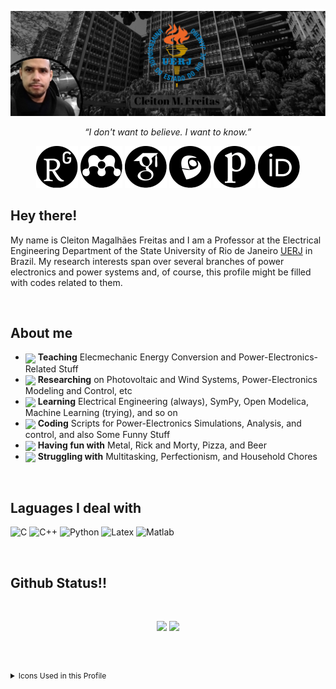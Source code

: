 
[![Header](https://github.com/cleitoncmf/cleitoncmf/blob/master/Images/banner5.png "Header")](http://www.eng.uerj.br/deptos/mostra_prof.php?id=338&print=1)




<p align="center">
  <i>“I don't want to believe. I want to know.”</i>

  <p align="center">
    <a href=https://www.researchgate.net/profile/Cleiton_Freitas alt="Research Gate"><img src=https://github.com/cleitoncmf/cleitoncmf/blob/master/Images/ResearchGate25x25.svg></a>
    <a href=https://www.mendeley.com/profiles/cleiton-freitas3/ alt="Mendeley"><img src=https://github.com/cleitoncmf/cleitoncmf/blob/master/Images/Mendeley25x25.svg></a>
    <a href=https://scholar.google.com.br/citations?user=Nq_YDvIAAAAJ&hl=pt-BR&oi=ao alt="Google Scholar"><img src=https://github.com/cleitoncmf/cleitoncmf/blob/master/Images/GoogleScholar25x25.svg></a>
    <a href=http://lattes.cnpq.br/8580465355265899 alt="Lattes"><img src=https://github.com/cleitoncmf/cleitoncmf/blob/master/Images/Lattes25x25.svg></a>
    <a href=https://publons.com/a/1561461/ alt="Publons"><img src=https://github.com/cleitoncmf/cleitoncmf/blob/master/Images/Publons25x25.svg></a>
    <a href=https://orcid.org/0000-0002-6300-0521 alt="Orcid"><img src=https://github.com/cleitoncmf/cleitoncmf/blob/master/Images/Orcid25x25.svg></a>
  </p>
</p>

<!--

[![ResearchGate][1.2]][1] [![Mendeley][2.2]][2] [![Scholar][3.2]][3] [![Lattes][4.2]][4] [![Publons][5.2]][5] [![Orcid][6.2]][6]
 

[1]: https://www.researchgate.net/profile/Cleiton_Freitas

[2]: https://www.mendeley.com/profiles/cleiton-freitas3/ 

[3]: https://scholar.google.com.br/citations?user=Nq_YDvIAAAAJ&hl=pt-BR&oi=ao

[4]: http://lattes.cnpq.br/8580465355265899

[5]: https://publons.com/a/1561461/

[6]: https://orcid.org/0000-0002-6300-0521

[1.2]: https://github.com/cleitoncmf/cleitoncmf/blob/master/Images/ResearchGate25x25.svg (Research Gate)

[2.2]: https://github.com/cleitoncmf/cleitoncmf/blob/master/Images/Mendeley25x25.svg (Mendeley)

[3.2]: https://github.com/cleitoncmf/cleitoncmf/blob/master/Images/GoogleScholar25x25.svg (Google Scholar)

[4.2]: https://github.com/cleitoncmf/cleitoncmf/blob/master/Images/Lattes25x25.svg  (Lattes) 

[5.2]: https://github.com/cleitoncmf/cleitoncmf/blob/master/Images/Publons25x25.svg  (Publons) 

[6.2]: https://github.com/cleitoncmf/cleitoncmf/blob/master/Images/Orcid25x25.svg (Orcid)


-->

<!-- ### Hi there 👋 -->



<h2> Hey there!</h2>

My name is Cleiton Magalhães Freitas and I am a Professor at the Electrical Engineering Department of the State University of Rio de Janeiro [UERJ](https://www.uerj.br/) in Brazil. My research interests span over several branches of power electronics and power systems and, of course, this profile might be filled with codes related to them. 


<br />


<h2> About me </h2>

* <img height="32em" align="center" src="https://img.icons8.com/carbon-copy/100/000000/classroom.png"/> **Teaching** Elecmechanic Energy Conversion and Power-Electronics-Related Stuff
* <img height="32em" align="center" src="https://img.icons8.com/ios-filled/50/000000/science-application.png"/> **Researching** on Photovoltaic and Wind Systems, Power-Electronics Modeling and Control, etc
* <img height="32em" align="center" src="https://img.icons8.com/ios-filled/50/000000/open-book.png"/> **Learning** Electrical Engineering (always), SymPy, Open Modelica, Machine Learning (trying), and so on
* <img height="32em" align="center" src="https://img.icons8.com/ios-filled/50/000000/code.png"/> **Coding** Scripts for Power-Electronics Simulations, Analysis, and control, and also Some Funny Stuff
* <img height="32em" align="center" src="https://img.icons8.com/ios/50/000000/theme-park.png"/> **Having fun with** Metal, Rick and Morty, Pizza, and Beer
* <img height="32em" align="center" src="https://img.icons8.com/ios-filled/50/000000/effort.png"/> **Struggling with** Multitasking, Perfectionism, and Household Chores




<br />


<h2> Laguages I deal with </h2>

![C](https://img.shields.io/badge/-C-000000?style=plastic&logo=C&logoColor=lightgray)
![C++](https://img.shields.io/badge/-C++-000000?style=plastic&logo=C%2B%2B&logoColor=lightgray)
![Python](https://img.shields.io/badge/-Python-000000?style=plastic&logo=python&logoColor=lightgray)
![Latex](https://img.shields.io/badge/-LaTex-000000?style=plastic&logo=LaTex&logoColor=lightgray)
![Matlab](https://img.shields.io/badge/-Matlab-000000?style=plastic&logo=Mathworks&logoColor=lightgray)

<!-- https://simpleicons.org/ -->

<br />





<h2> Github Status!!</h2>

<br>

<p align = "center">
  <img height="180em" src = "https://github-readme-stats.vercel.app/api?username=cleitoncmf&show_icons=true&theme=dark&line_height=27&count_private=true">
  <img  height="180em"src = "https://github-readme-stats.vercel.app/api/top-langs/?username=cleitoncmf&hide=css,html&theme=dark&line_height=27&layout=compact&count_private=true">
</p>

<br />



<h2>  </h2>
<details>
  <summary style="font-size:12px">Icons Used in this Profile</summary>
  <br>
  
  

  <a href="https://icons8.com/icon/rdOqayPH_0R7/sala-de-aula">Sala de aula icon by Icons8</a>

  <a href="https://icons8.com/icon/24767/aplicação-de-ciência">Aplicação de Ciência icon by Icons8</a>

  <a href="https://icons8.com/icon/38390/livro-aberto">Livro Aberto icon by Icons8</a>

  <a href="https://icons8.com/icon/7692/código">Código icon by Icons8</a>

  <a href="https://icons8.com/icon/56042/parque-temático">Parque temático icon by Icons8</a>

  <a href="https://icons8.com/icon/64470/esforço">Esforço icon by Icons8</a>

</details>
